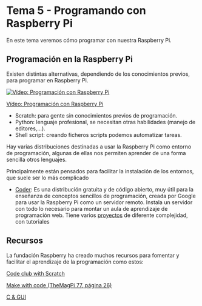 # Tema 5 - Programando con Raspberry Pi

En este tema veremos cómo programar con nuestra Raspberry Pi.

## Programación en la Raspberry Pi

Existen distintas alternativas, dependiendo de los conocimientos previos, para programar en Raspberry Pi.

[![Vídeo: Programación con Raspberry Pi](https://img.youtube.com/vi/vpWt8iOGArM/0.jpg)](https://drive.google.com/file/d/1j_Rt1BTAKJDhk8guJcFG4VHf6tWiZcXu/view?usp=sharing)

[Vídeo: Programación con Raspberry Pi](https://drive.google.com/file/d/1j_Rt1BTAKJDhk8guJcFG4VHf6tWiZcXu/view?usp=sharing)

* Scratch: para gente sin conocimientos previos de programación.
* Python: lenguaje profesional, se necesitan otras habilidades (manejo de editores,...).
* Shell script: creando ficheros scripts podemos automatizar tareas.

Hay varias distribuciones destinadas a usar la Raspberry Pi como entorno de programación, algunas de ellas nos permiten aprender de una forma sencilla otros lenguajes.

Principalmente están pensados para facilitar la instalación de los entornos, que suele ser lo más complicado

* [Coder](https://googlecreativelab.github.io/coder/): Es una distribución gratuita y de código abierto, muy útil para la enseñanza de conceptos sencillos de programación, creada por Google para usar la Raspberry Pi como un servidor remoto.  Instala un servidor con todo lo necesario para montar un aula de aprendizaje de programación web. Tiene varios [proyectos](https://googlecreativelab.github.io/coder-projects/) de diferente complejidad, con tutoriales

## Recursos

La fundación Raspberry ha creado muchos recursos para fomentar y facilitar el aprendizaje de la programación como estos:

[Code club with Scratch](https://magpi.raspberrypi.com/books/book-of-scratch)

[Make with code (TheMagPi 77, página 26)](https://magpi.raspberrypi.com/issues/77)

[C & GUI](https://magpi.raspberrypi.com/books/c-gui-programming)
